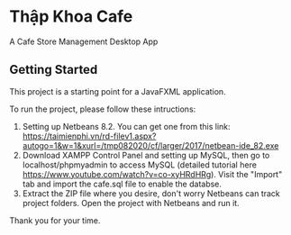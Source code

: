 # Thập Khoa Cafe

A Cafe Store Management Desktop App

## Getting Started

This project is a starting point for a JavaFXML application.

To run the project, please follow these intructions:
1. Setting up Netbeans 8.2. You can get one from this link: https://taimienphi.vn/rd-filev1.aspx?autogo=1&w=1&xurl=/tmp082020/cf/larger/2017/netbean-ide_82.exe
2. Download XAMPP Control Panel and setting up MySQL, then go to localhost/phpmyadmin to access MySQL (detailed tutorial here https://www.youtube.com/watch?v=co-xyHRdHRg). Visit the "Import" tab and import the cafe.sql file to enable the databse.
3. Extract the ZIP file where you desire, don't worry Netbeans can track project folders. Open the project with Netbeans and run it.

Thank you for your time.
